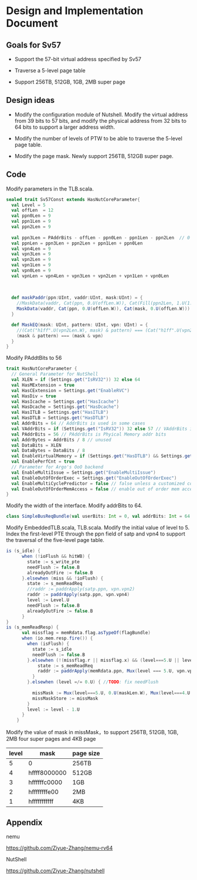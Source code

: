 # Design and Implementation Document

## Goals for Sv57

- Support the 57-bit virtual address specified by Sv57

- Traverse a 5-level page table
- Support 256TB, 512GB, 1GB, 2MB super page

## Design ideas

- Modify the configuration module of Nutshell. Modify the virtual address from 39 bits to 57 bits, and modify the physical address from 32 bits to 64 bits to support a larger address width.

- Modify the number of levels of PTW to be able to traverse the 5-level page table.
- Modify the page mask. Newly support 256TB, 512GB super page.

## Code

Modify parameters in the TLB.scala.


```scala
sealed trait Sv57Const extends HasNutCoreParameter{
  val Level = 5
  val offLen  = 12
  val ppn0Len = 9
  val ppn1Len = 9
  val ppn2Len = 9
  
  val ppn3Len = PAddrBits - offLen - ppn0Len - ppn1Len - ppn2Len  // 0
  val ppnLen = ppn3Len + ppn2Len + ppn1Len + ppn0Len
  val vpn4Len = 9
  val vpn3Len = 9
  val vpn2Len = 9
  val vpn1Len = 9
  val vpn0Len = 9
  val vpnLen = vpn4Len + vpn3Len + vpn2Len + vpn1Len + vpn0Len
    
  
    
  def maskPaddr(ppn:UInt, vaddr:UInt, mask:UInt) = {
    //MaskData(vaddr, Cat(ppn, 0.U(offLen.W)), Cat(Fill(ppn2Len, 1.U(1.W)), mask, 0.U(offLen.W)))
    MaskData(vaddr, Cat(ppn, 0.U(offLen.W)), Cat(mask, 0.U(offLen.W)))
  }

  def MaskEQ(mask: UInt, pattern: UInt, vpn: UInt) = {
    //(Cat("h1ff".U(vpn2Len.W), mask) & pattern) === (Cat("h1ff".U(vpn2Len.W), mask) & vpn)
    (mask & pattern) === (mask & vpn)
  }
}
```


Modify PAddtBits to 56


```scala
trait HasNutCoreParameter {
  // General Parameter for NutShell
  val XLEN = if (Settings.get("IsRV32")) 32 else 64
  val HasMExtension = true
  val HasCExtension = Settings.get("EnableRVC")
  val HasDiv = true
  val HasIcache = Settings.get("HasIcache")
  val HasDcache = Settings.get("HasDcache")
  val HasITLB = Settings.get("HasITLB")
  val HasDTLB = Settings.get("HasDTLB")
  val AddrBits = 64 // AddrBits is used in some cases
  val VAddrBits = if (Settings.get("IsRV32")) 32 else 57 // VAddrBits is Virtual Memory addr bits
  val PAddrBits = 56 // PAddrBits is Phyical Memory addr bits
  val AddrBytes = AddrBits / 8 // unused
  val DataBits = XLEN
  val DataBytes = DataBits / 8
  val EnableVirtualMemory = if (Settings.get("HasDTLB") && Settings.get("HasITLB")) true else false
  val EnablePerfCnt = true
  // Parameter for Argo's OoO backend
  val EnableMultiIssue = Settings.get("EnableMultiIssue")
  val EnableOutOfOrderExec = Settings.get("EnableOutOfOrderExec")
  val EnableMultiCyclePredictor = false // false unless a customized condition branch predictor is included
  val EnableOutOfOrderMemAccess = false // enable out of order mem access will improve OoO backend's performance
}
```


Modify the width of the interface. Modify addrBits to 64.


```scala
class SimpleBusReqBundle(val userBits: Int = 0, val addrBits: Int = 64, val idBits: Int = 0) extends SimpleBusBundle
```

Modify EmbeddedTLB.scala, TLB.scala. Modify the initial value of level to 5. Index the first-level PTE through the ppn field of satp and vpn4 to support the traversal of the five-level page table.


```scala
is (s_idle) {
      when (!ioFlush && hitWB) {
        state := s_write_pte
        needFlush := false.B
        alreadyOutFire := false.B
      }.elsewhen (miss && !ioFlush) {
        state := s_memReadReq
        //raddr := paddrApply(satp.ppn, vpn.vpn2) 
        raddr := paddrApply(satp.ppn, vpn.vpn4)
        level := Level.U
        needFlush := false.B
        alreadyOutFire := false.B
      }
}
is (s_memReadResp) { 
      val missflag = memRdata.flag.asTypeOf(flagBundle)
      when (io.mem.resp.fire()) {
        when (isFlush) {
          state := s_idle
          needFlush := false.B
        }.elsewhen (!(missflag.r || missflag.x) && (level===5.U || level===4.U || level===3.U || level===2.U)) {          
            state := s_memReadReq
            raddr := paddrApply(memRdata.ppn, Mux(level === 5.U, vpn.vpn3, Mux(level === 4.U, vpn.vpn2, Mux(level === 3.U, vpn.vpn1, vpn.vpn0))
          }
        }.elsewhen (level =/= 0.U) { //TODO: fix needFlush  
         
          missMask := Mux(level===5.U, 0.U(maskLen.W), Mux(level===4.U, "hffff8000000".U(maskLen.W), Mux(level===3.U, "hffffffc0000".U(maskLen.W), Mux(level===2.U, "hffffffffe00".U(maskLen.W), "hfffffffffff".U(maskLen.W)))))      
          missMaskStore := missMask
        }
        level := level - 1.U
      }
    }
```

Modify the value of mask in missMask，to support 256TB, 512GB, 1GB, 2MB four super pages and 4KB page

| level | mask         | page size |
| ----- | ------------ | --------- |
| 5     | 0            | 256TB     |
| 4     | hffff8000000 | 512GB     |
| 3     | hffffffc0000 | 1GB       |
| 2     | hffffffffe00 | 2MB       |
| 1     | hfffffffffff | 4KB       |

## Appendix

nemu

https://github.com/Ziyue-Zhang/nemu-rv64

NutShell

https://github.com/Ziyue-Zhang/nutshell
